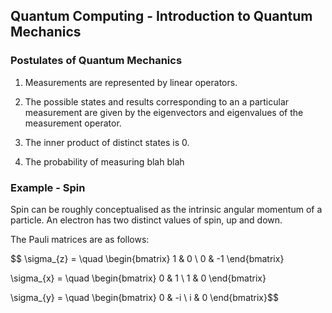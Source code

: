 ## Quantum Computing - Introduction to Quantum Mechanics

### Postulates of Quantum Mechanics

1. Measurements are represented by linear operators.

2. The possible states and results corresponding to an a particular measurement are given by the eigenvectors and eigenvalues of the measurement operator.

3. The inner product of distinct states is 0.

4. The probability of measuring blah blah

### Example - Spin

Spin can be roughly conceptualised as the intrinsic angular momentum of a particle. An electron has two distinct values of spin, up and down.


The Pauli matrices are as follows:

$$ \sigma_{z} = \quad
\begin{bmatrix}
1 & 0 \\
0 & -1
\end{bmatrix}

\sigma_{x} = \quad
\begin{bmatrix}
0 & 1 \\
1 & 0
\end{bmatrix}

\sigma_{y} = \quad
\begin{bmatrix}
0 & -i \\
i & 0
\end{bmatrix}$$
